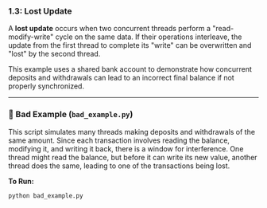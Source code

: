 ### 1.3: Lost Update

A **lost update** occurs when two concurrent threads perform a "read-modify-write" cycle on the same data. If their operations interleave, the update from the first thread to complete its "write" can be overwritten and "lost" by the second thread.

This example uses a shared bank account to demonstrate how concurrent deposits and withdrawals can lead to an incorrect final balance if not properly synchronized.

---

### 🔴 Bad Example (`bad_example.py`)

This script simulates many threads making deposits and withdrawals of the same amount. Since each transaction involves reading the balance, modifying it, and writing it back, there is a window for interference. One thread might read the balance, but before it can write its new value, another thread does the same, leading to one of the transactions being lost.

**To Run:**
```bash
python bad_example.py